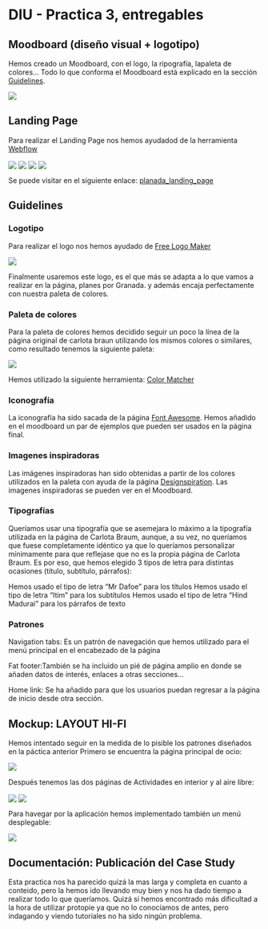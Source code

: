 # DIU - Practica 3, entregables

## Moodboard (diseño visual + logotipo)   
Hemos creado un Moodboard, con el logo, la ripografía, lapaleta de colores... Todo lo que conforma el Moodboard está explicado en la sección [Guidelines](##Guidelines).

<img align="center" src="./moodboard.PNG"/>


## Landing Page
Para realizar el Landing Page nos hemos ayudadod de la herramienta  [Webflow](www.webflow.io)

<img align="center" src="./planada1.PNG"/>
<img align="center" src="./planada2.PNG"/>
<img align="center" src="./planada21.PNG"/>
<img align="center" src="./planada3.PNG"/>

Se puede visitar en el siguiente enlace: [planada_landing_page](https://landing-page-8d9f19.webflow.io/)

## Guidelines
### Logotipo

Para realizar el logo nos hemos ayudado de [Free Logo Maker](https://www.designevo.com/)

<img align="center" src="./logo.jpg"/>

Finalmente usaremos este logo, es el que más se adapta a lo que vamos a realizar en la página, planes por Granada. y además encaja perfectamente con nuestra paleta de colores.

### Paleta de colores
Para la paleta de colores hemos decidido seguir un poco la línea de la página original de carlota braun utilizando los mismos colores o similares, como resultado tenemos la siguiente paleta:

<img align="center" src="./colores.PNG"/>

Hemos utilizado la siguiente herramienta: [Color Matcher](https://designs.ai/colors/)

### Iconografía
La iconografía ha sido sacada de la página [Font Awesome](https://fontawesome.com/). Hemos añadido en el moodboard un par de ejemplos que pueden ser usados en la página final.

### Imagenes inspiradoras
Las imágenes inspiradoras han sido obtenidas a partir de los colores utilizados en la paleta con ayuda de la página [Designspiration](https://www.designspiration.com/). Las imagenes inspiradoras se pueden ver en el Moodboard.

### Tipografías
Queríamos usar una tipografía que se asemejara lo máximo a la tipografía utilizada en la página de Carlota Braum, aunque, a su vez, no queríamos que fuese completamente idéntico ya que lo queríamos personalizar mínimamente para que reflejase que no es la propia página de Carlota Braum. Es por eso, que hemos elegido 3 tipos de letra para distintas ocasiones (título, subtítulo, párrafos):

Hemos usado el tipo de letra “Mr Dafoe” para los títulos
Hemos usado el tipo de letra “Itim” para los subtítulos
Hemos usado el tipo de letra “Hind Madurai” para los párrafos de texto

### Patrones
Navigation tabs: Es un patrón de navegación que hemos utilizado para el menú principal en el  encabezado de la página

Fat footer:También se ha incluido un pié de página amplio en donde se añaden datos de interés, enlaces a otras secciones…

Home link: Se ha añadido para que los usuarios puedan regresar a la página de inicio desde otra sección.


## Mockup: LAYOUT HI-FI
Hemos intentado seguir en la medida de lo pisible los patrones diseñados en la páctica anterior
Primero se encuentra la página principal de ocio:

<img align="center" src="./proto1.PNG"/>

Después tenemos las dos páginas de Actividades en interior y al aire libre:

<img align="center" src="./proto2.PNG"/>
<img align="center" src="./proto3.PNG"/>

Para havegar por la aplicación hemos implementado también un menú desplegable:

<img align="center" src="./proto4.PNG"/>

## Documentación: Publicación del Case Study

Esta practica nos ha parecido quizá la mas larga y completa en cuanto a conteido, pero la hemos ido llevando muy bien y nos ha dado tiempo a realizar todo lo que queríamos. Quizá si hemos encontrado más dificultad a la hora de utilizar protopie ya que no lo conocíamos de antes, pero indagando y viendo tutoriales no ha sido ningún problema.
